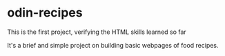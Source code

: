 # odin-recipes

This is the first project, verifying the HTML skills learned so far

It's a brief and simple project on building basic webpages of food recipes.
